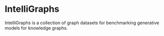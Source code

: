 # IntelliGraphs
IntelliGraphs is a collection of graph datasets for benchmarking generative models for knowledge graphs.

